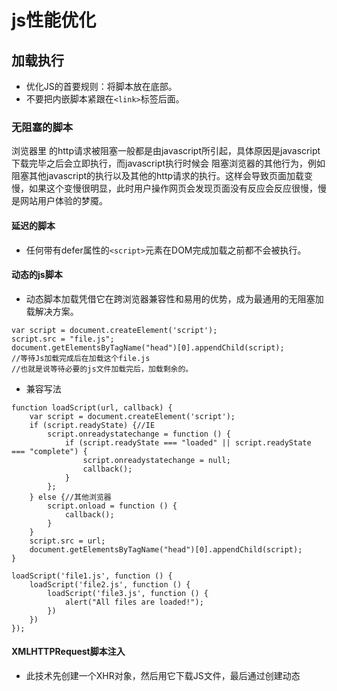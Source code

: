 # js性能优化
## 加载执行
+ 优化JS的首要规则：将脚本放在底部。
+ 不要把内嵌脚本紧跟在`<link>`标签后面。

### 无阻塞的脚本
浏览器里 的http请求被阻塞一般都是由javascript所引起，具体原因是javascript下载完毕之后会立即执行，而javascript执行时候会 阻塞浏览器的其他行为，例如阻塞其他javascript的执行以及其他的http请求的执行。这样会导致页面加载变慢，如果这个变慢很明显，此时用户操作网页会发现页面没有反应会反应很慢，慢是网站用户体验的梦魇。

#### 延迟的脚本
+ 任何带有defer属性的`<script>`元素在DOM完成加载之前都不会被执行。

#### 动态的js脚本

+ 动态脚本加载凭借它在跨浏览器兼容性和易用的优势，成为最通用的无阻塞加载解决方案。
```
var script = document.createElement('script');
script.src = "file.js";
document.getElementsByTagName("head")[0].appendChild(script);
//等待Js加载完成后在加载这个file.js
//也就是说等待必要的js文件加载完后，加载剩余的。

```
+ 兼容写法
```
function loadScript(url, callback) {
    var script = document.createElement('script');
    if (script.readyState) {//IE
        script.onreadystatechange = function () {
            if (script.readyState === "loaded" || script.readyState === "complete") {
                script.onreadystatechange = null;
                callback();
            }
        };
    } else {//其他浏览器
        script.onload = function () {
            callback();
        }
    }
    script.src = url;
    document.getElementsByTagName("head")[0].appendChild(script);
}

loadScript('file1.js', function () {
    loadScript('file2.js', function () {
        loadScript('file3.js', function () {
            alert("All files are loaded!");
        })
    })
});
```

#### XMLHTTPRequest脚本注入

+ 此技术先创建一个XHR对象，然后用它下载JS文件，最后通过创建动态<script>元素将代码注入页面。


## 数据存取

### JavaScript中四中基本的数据存取位置

+ 字面量
+ 本地变量 var或者let或者const
+ 数组元素 
+ 对象成员

#### 读取速度与优化
+ 一般而言,从字面量和局部变量获取数据的速度要快于从对象或数组的属性中获取数据的速度，但在性能方面很大程度上取决于浏览器本身。

+ 如果经常会使用到对象的某个属性或者方法，那么可以选择把它缓存到局部变量中，以加快它的读取速度。例如
```
var isArray = Array.isArray,
     slice = Array.prototype.slice;

function foo() {
    var arr = slice.apply(arguments);
    console.log(isArray(arr));
}

foo(); // => true
//但注意上面介绍的方式在针对DOM方法时，不会按照我们想象的那样工作：
var gid = document.getElementById;
console.log(gid('foo').innerText); // 报错 Illegal invocation
```

### 作用域链

#### `var a = 2 ` 会执行什么？

##### 拆分成为此法单元 var,a,=,2

##### 解析或者语法分析

##### 解释执行。`var a ` 对于 `var a = 2`; 进行处理的时候，会有 引擎、编译器、还有作用域的参与。
+ 引擎：从头到尾负责整个 Javascript 程序的编译及执行过程。
+ 编译器：负责语法分析及代码生成等。
+ 作用域：负责收集并维护由所有声明的标识符（变量）组成的一系列查询，并实施一套非常严格的规则，确定当前执行的代码对这些标识符（变量）的访问权限。
编译器的处理
+ 首先，他们会寻找该变量的名称也就是a是否存在本作用域的集合之中，如果是存在的情况下，编译器会自动忽略该声明，然后继续编译，如果不存在则会在作用域里声明一个新的变量然后赋值成a。
+ 接下来编译器会为引擎生成运行时所需的代码，这些代码用来处理 a = 2 这个赋值操作。引擎运行时会首先从作用域中查找 当前作用域集合中是否存在 变量 a。如果有，引擎就会使用这个变量。如果没有，引擎就会继续向上一级作用域集合中查找改变量。
+ 最后如果找到了变量a，就对其赋值，如果没找到，就抛出异常。

#### 作用域

##### RL查询。
+ 引擎会对变量a进行查找，查找分为两种，一是LHS(left-Hand-Side)查询，一种是RHS查询(Right-Hand-Side)查询。LHS查询就是试图查找变量的容器本身，从而可以对其赋值，也就是查找变量a，RHS查询就是查找变量的值。
```
console.log(a)//这里是RHS查询。
a=2//这里就是LHS查询，找到变量a，并且赋值为2.


function foo(a){
    console.log(a); // 2
}

foo(2); // 这里首先对 foo() 函数调用，执行 RHS 查询，即找到 foo 函数，然后 执行了  a = 2 的传参赋值，这里首先执行 LHS 查询 找到 a 并赋值为 2，然后 console.log(a) 执行了 RHS 查询。

```
 + 当RHS在整个作用域都没查找到所需的变量值时候，引擎会抛出ReferenceError。如果找到了变量值，但是想对其进行不合理的操作，比如对不是函数的值进行调用，就会抛出TypeError.
 + 如果 LHS 查找在顶层全局作用域中都没有找到所需变量，如果是在非严格模式下，全局作用域会创建一个具有该名称的变量，并将其返回给引擎，如果是在严格模式下，引擎就会抛出 ReferenceError。应该理解，ReferenceError[ˈrefrəns]和TypeError的不同！
 
 ##### 词法作用域

 + 词法作用域是由你写代码时候将变量和块级作用域写在哪里规定的。
 ```
function foo(a){
    var b = a*2;
    function bar(c){
        console.log(a,b,c);
    }

    bar(b*3);
}
foo(2); // 2,4,12


 ```
 + 上面的代码里，就有三层作用域。
 
 + 第一层是全局作用域，有标识符foo

 + 第二层是foo创建的作用域，标识符a,b,bar

 + 第三层包含着bar创建的作用域，标识符是c。

 + 在查找变量时，作用域查找会在找到第一个匹配的标识符时停止。而且它只查找一级标识符，比如a 、b、c，而对于 foo.bar.bar ，词法作用域只会查找 foo 标识符，找到这个变量之后，对象属性访问规则会分别接管对 bar 和 bar 属性的访问。

 + 全局变量会自动成为全局对象的属性。

 ##### 提升

 + 变量和函数在内的所有声明都会在任何代码被执行前首先被处理。举个栗子，当你看到var a = 2 时候，js会将其分为两个阶段，第一个是var a 在编译阶段执行，会提升最顶层，而a = 2则会留在原地等待执行。这就是变量提升。
 
 ```
function foo () {
    console.log(a)
    var a = 2 
}
foo()

 ```

 + 函数声明会提升，但是函数表达式不会提升。区分函数声明和函数表达式最简单的方式是看 `function` 关键字出现在声明中的位置。如果 `function` 时声明中的第一个词，那么就是函数声明，否则就是一个函数表达式。**而且函数会被优先提升。**
```
foo() //TypeError 因为此时只是把var foo 提升了，而函数并没有提升，如果这样调用，属于不合理操作。
var foo = function (){
    //
}


```

```
foo();  // 1      会输出 1 为不是 2    
var foo;
function foo(){
    console.log(1);
}
foo = function(){
    console.log(2);
}
```
上面这个代码可以理解为
```
function foo(){
    console.log(1)
}
foo()
var foo;
foo = function(){
    console.log(2)
}

```
注意，`var` foo 尽管出现在 `function` foo() 之前，但它是重复的声明，因为函数声明会被提升到普通变量之前。重复的 `var` 声明会被忽略，但出现在后面的函数声明却会覆盖前面的。

 ##### 闭包

###### 什么是闭包

 + 当函数可以记住并访问所在的词法作用域时，就产生了闭包，即使函数是在当前词法作用域之外执行。
 
 + 俗一点就是你女人红杏出墙了，别人可以通过你的女人了解到你家里的情况，甚至通过她改变你的家，只要你不离婚，你的家就一直被拖着，这个状态很容易出问题，但是别人用着很爽。
 
 + 阮大的说法：闭包就是能够读取其他函数内部变量的函数
 
 ###### 为什么需要闭包。

 +　我需要从外部引用函数内的局部变量！局部变量无法共享和长久的保存，而全局变量可能造成变量污染，所以我们希望有一种机制既可以长久的保存变量又不会造成全局污染。
 
 +　把变量的值始终保持在内存里。下面的函数证明了这个n在函数运行结束后，并没有清除。为啥子没清除呢？本来当执行到var a3 = a1()时候，理应该是销毁a1的执行环境的，这里没销毁是因为，a1返回了一个函数，函数里n引用了父类函数的变量n，如果销毁，那么就找不到变量n了，所以a1就会一直存在于这个内存里。也就是n也一直存在内存里。（在此可扩展Js垃圾回收机制以及执行上下文）
 
 ```
    function a1(){
        var n = 99;
        function a2(){
            n++
            alert(n)
        }
        return a2
    }
    var a3 = a1();
    a3() //100
    a3()//101   
 ```

+ 栗子：

```

let say;
function sayHello(name) {
  let str = `Hello,${name}`;
  say = function() {
    console.log(str);
  }
}
let myHello = sayHello('abby');
say(); // Hello,abby



```
这也是闭包，因为就像上面说的一样，say声明和say词法环境形成了闭包，在它的作用域里面持有了 sayHello 这个函数里面定义的 str 变量的引用，因此也能在 str 变量定义的作用域之外访问它。最常用的形成闭包的方式便是在一个函数里面嵌套另一个函数，另一个函数持有父作用域里面定义的变量。
```
function newClosure() {
  for(var i = 0; i < 5; i++) {
    setTimeout(function() {
      console.log(i);
      },1000)
  }
}
newClosure(); // 5个5
```
为什么是5个5？是因为js有一个主进程和call-stack(调用堆栈)，在一个调用堆栈处理的task处理时候，其他都需要等待。在执行遇到setTimeout异步操作时候，会让给浏览器其他的模块处理，当到达setTimeout指定的延时执行的时间之后，task(回调函数)会放入到任务队列之中。一般不同的异步任务的回调函数会放入不同的任务队列之中。等到调用栈中所有task执行完毕之后，接着去执行任务队列之中的task(回调函数)。也就是简单来说，就是setTimeout并没有立即执行，而是先执行的for循环，把setTimeout交给了webapis中的timer模块处理，当i=0~4时候，满足条件都是在执行for事件，到了等于5不满足条件弹出task，然后setTimeout进入，这个时候i就等于5了！所以输出的都是5！！！怎么解决呢？
``` 栗子1
function  a(i){
    setTimeout(function(){
        console.log(i)
    },1000)
}

for(var i = 0 ; i < 5 ; i++){
    a(i)//这里的i就是被复制过去的。
}


```
``` 栗子2
for(var i = 0 ; i < 5 ; i++){
    (function(j){
        setTimeout(function(){
            console.log(j)
        },1000)
    })(i)
}


```




